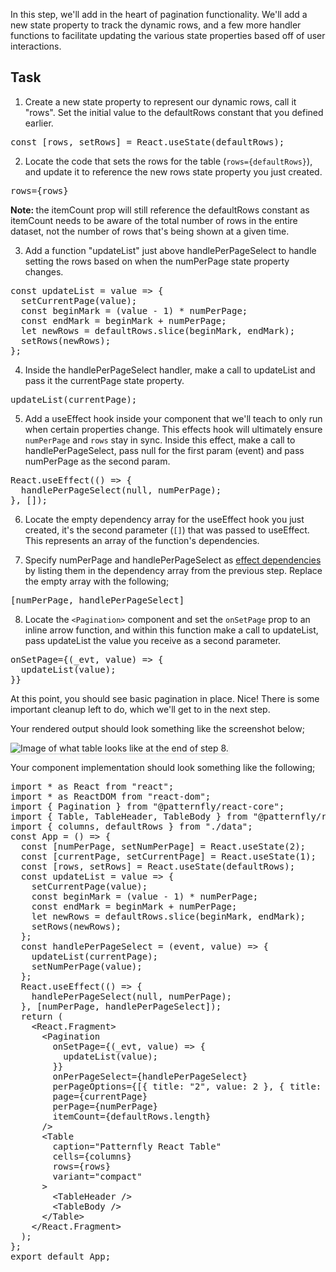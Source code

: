 In this step, we'll add in the heart of pagination functionality. We'll add a new state property to track the dynamic rows, and a few more handler functions to facilitate updating the various state properties based off of user interactions.

## Task

1) Create a new state property to represent our dynamic rows, call it "rows". Set the initial value to the defaultRows constant that you defined earlier.

<pre class="file" data-target="clipboard">
const [rows, setRows] = React.useState(defaultRows);
</pre>

2) Locate the code that sets the rows for the table (`rows={defaultRows}`), and update it to reference the new rows state property you just created.

<pre class="file" data-target="clipboard">
rows={rows}
</pre>

<strong>Note: </strong> the itemCount prop will still reference the defaultRows constant as itemCount needs to be aware of the total number of rows in the entire dataset, not the number of rows that's being shown at a given time.

3) Add a function "updateList" just above handlePerPageSelect to handle setting the rows based on when the numPerPage state property changes.

<pre class="file" data-target="clipboard">
const updateList = value => {
  setCurrentPage(value);
  const beginMark = (value - 1) * numPerPage;
  const endMark = beginMark + numPerPage;
  let newRows = defaultRows.slice(beginMark, endMark);
  setRows(newRows);
};
</pre>

4) Inside the handlePerPageSelect handler, make a call to updateList and pass it the currentPage state property.

<pre class="file" data-target="clipboard">
updateList(currentPage);
</pre>

5) Add a useEffect hook inside your component that we'll teach to only run when certain properties change. This effects hook will ultimately ensure `numPerPage` and `rows` stay in sync. Inside this effect, make a call to handlePerPageSelect, pass null for the first param (event) and pass numPerPage as the second param.

<pre class="file" data-target="clipboard">
React.useEffect(() => {
  handlePerPageSelect(null, numPerPage);
}, []);
</pre>

6) Locate the empty dependency array for the useEffect hook you just created, it's the second parameter (`[]`) that was passed to useEffect. This represents an array of the function's dependencies.

7) Specify numPerPage and handlePerPageSelect as <a href="https://reactjs.org/docs/hooks-reference.html#conditionally-firing-an-effect" target="_blank">effect dependencies</a> by listing them in the dependency array from the previous step. Replace the empty array with the following;

<pre class="file" data-target="clipboard">
[numPerPage, handlePerPageSelect]
</pre>

8) Locate the `<Pagination>` component and set the `onSetPage` prop to an inline arrow function, and within this function make a call to updateList, pass updateList the value you receive as a second parameter.

<pre class="file" data-target="clipboard">
onSetPage={(_evt, value) => {
  updateList(value);
}}
</pre>

At this point, you should see basic pagination in place. Nice! There is some important cleanup left to do, which we'll get to in the next step.

Your rendered output should look something like the screenshot below;

<img src="module-1/assets/step-8-complete.png" alt="Image of what table looks like at the end of step 8." style="box-shadow: rgba(3, 3, 3, 0.2) 0px 1.25px 2.5px 0px;" />

Your component implementation should look something like the following;

<pre class="file">
import * as React from &quot;react&quot;;
import * as ReactDOM from &quot;react-dom&quot;;
import { Pagination } from &quot;@patternfly/react-core&quot;;
import { Table, TableHeader, TableBody } from &quot;@patternfly/react-table&quot;;
import { columns, defaultRows } from &quot;./data&quot;;
const App = () =&gt; {
  const [numPerPage, setNumPerPage] = React.useState(2);
  const [currentPage, setCurrentPage] = React.useState(1);
  const [rows, setRows] = React.useState(defaultRows);
  const updateList = value =&gt; {
    setCurrentPage(value);
    const beginMark = (value - 1) * numPerPage;
    const endMark = beginMark + numPerPage;
    let newRows = defaultRows.slice(beginMark, endMark);
    setRows(newRows);
  };
  const handlePerPageSelect = (event, value) =&gt; {
    updateList(currentPage);
    setNumPerPage(value);
  };
  React.useEffect(() =&gt; {
    handlePerPageSelect(null, numPerPage);
  }, [numPerPage, handlePerPageSelect]);
  return (
    &lt;React.Fragment&gt;
      &lt;Pagination
        onSetPage={(_evt, value) =&gt; {
          updateList(value);
        }}
        onPerPageSelect={handlePerPageSelect}
        perPageOptions={[{ title: &quot;2&quot;, value: 2 }, { title: &quot;3&quot;, value: 3 }]}
        page={currentPage}
        perPage={numPerPage}
        itemCount={defaultRows.length}
      /&gt;
      &lt;Table
        caption=&quot;Patternfly React Table&quot;
        cells={columns}
        rows={rows}
        variant=&quot;compact&quot;
      &gt;
        &lt;TableHeader /&gt;
        &lt;TableBody /&gt;
      &lt;/Table&gt;
    &lt;/React.Fragment&gt;
  );
};
export default App;
</pre>
